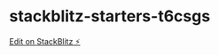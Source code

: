 # stackblitz-starters-t6csgs

[Edit on StackBlitz ⚡️](https://stackblitz.com/edit/stackblitz-starters-t6csgs)